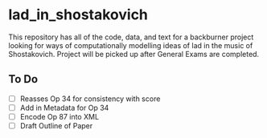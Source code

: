 # lad_in_shostakovich

This repository has all of the code, data, and text for a backburner project looking for ways of computationally modelling ideas of lad in the music of Shostakovich.
Project will be picked up after General Exams are completed.


## To Do

* [ ] Reasses Op 34 for consistency with score
* [ ] Add in Metadata for Op 34
* [ ] Encode Op 87 into XML 
* [ ] Draft Outline of Paper 
